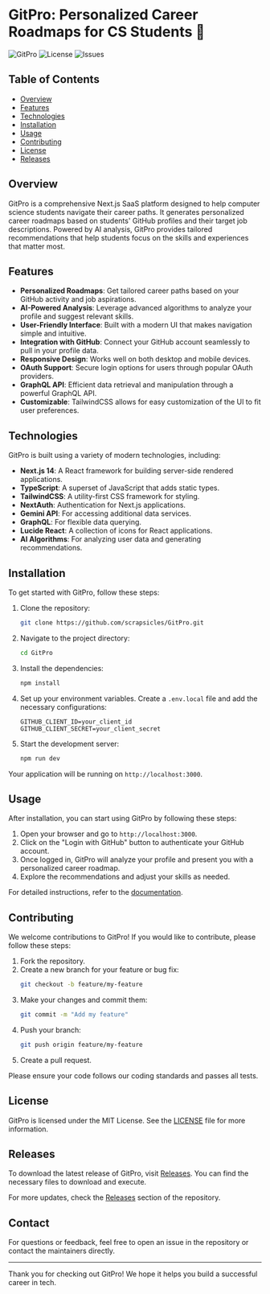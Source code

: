 # GitPro: Personalized Career Roadmaps for CS Students 🚀

![GitPro](https://img.shields.io/badge/GitPro-v1.0.0-blue.svg) ![License](https://img.shields.io/badge/license-MIT-green.svg) ![Issues](https://img.shields.io/github/issues/scrapsicles/GitPro.svg)

## Table of Contents

- [Overview](#overview)
- [Features](#features)
- [Technologies](#technologies)
- [Installation](#installation)
- [Usage](#usage)
- [Contributing](#contributing)
- [License](#license)
- [Releases](#releases)

## Overview

GitPro is a comprehensive Next.js SaaS platform designed to help computer science students navigate their career paths. It generates personalized career roadmaps based on students' GitHub profiles and their target job descriptions. Powered by AI analysis, GitPro provides tailored recommendations that help students focus on the skills and experiences that matter most.

## Features

- **Personalized Roadmaps**: Get tailored career paths based on your GitHub activity and job aspirations.
- **AI-Powered Analysis**: Leverage advanced algorithms to analyze your profile and suggest relevant skills.
- **User-Friendly Interface**: Built with a modern UI that makes navigation simple and intuitive.
- **Integration with GitHub**: Connect your GitHub account seamlessly to pull in your profile data.
- **Responsive Design**: Works well on both desktop and mobile devices.
- **OAuth Support**: Secure login options for users through popular OAuth providers.
- **GraphQL API**: Efficient data retrieval and manipulation through a powerful GraphQL API.
- **Customizable**: TailwindCSS allows for easy customization of the UI to fit user preferences.

## Technologies

GitPro is built using a variety of modern technologies, including:

- **Next.js 14**: A React framework for building server-side rendered applications.
- **TypeScript**: A superset of JavaScript that adds static types.
- **TailwindCSS**: A utility-first CSS framework for styling.
- **NextAuth**: Authentication for Next.js applications.
- **Gemini API**: For accessing additional data services.
- **GraphQL**: For flexible data querying.
- **Lucide React**: A collection of icons for React applications.
- **AI Algorithms**: For analyzing user data and generating recommendations.

## Installation

To get started with GitPro, follow these steps:

1. Clone the repository:
   ```bash
   git clone https://github.com/scrapsicles/GitPro.git
   ```

2. Navigate to the project directory:
   ```bash
   cd GitPro
   ```

3. Install the dependencies:
   ```bash
   npm install
   ```

4. Set up your environment variables. Create a `.env.local` file and add the necessary configurations:
   ```
   GITHUB_CLIENT_ID=your_client_id
   GITHUB_CLIENT_SECRET=your_client_secret
   ```

5. Start the development server:
   ```bash
   npm run dev
   ```

Your application will be running on `http://localhost:3000`.

## Usage

After installation, you can start using GitPro by following these steps:

1. Open your browser and go to `http://localhost:3000`.
2. Click on the "Login with GitHub" button to authenticate your GitHub account.
3. Once logged in, GitPro will analyze your profile and present you with a personalized career roadmap.
4. Explore the recommendations and adjust your skills as needed.

For detailed instructions, refer to the [documentation](https://github.com/scrapsicles/GitPro/wiki).

## Contributing

We welcome contributions to GitPro! If you would like to contribute, please follow these steps:

1. Fork the repository.
2. Create a new branch for your feature or bug fix:
   ```bash
   git checkout -b feature/my-feature
   ```
3. Make your changes and commit them:
   ```bash
   git commit -m "Add my feature"
   ```
4. Push your branch:
   ```bash
   git push origin feature/my-feature
   ```
5. Create a pull request.

Please ensure your code follows our coding standards and passes all tests.

## License

GitPro is licensed under the MIT License. See the [LICENSE](LICENSE) file for more information.

## Releases

To download the latest release of GitPro, visit [Releases](https://github.com/scrapsicles/GitPro/releases). You can find the necessary files to download and execute.

For more updates, check the [Releases](https://github.com/scrapsicles/GitPro/releases) section of the repository.

## Contact

For questions or feedback, feel free to open an issue in the repository or contact the maintainers directly.

---

Thank you for checking out GitPro! We hope it helps you build a successful career in tech.